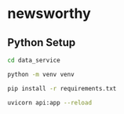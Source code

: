 # newsworthy


## Python Setup

```bash
cd data_service

python -m venv venv

pip install -r requirements.txt

uvicorn api:app --reload
```
